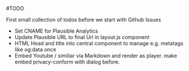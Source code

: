 #TODO

First small collection of todos before we start with Github Issues

- Set CNAME for Plausible Analytics
- Update Plausible URL to final Url in layout.js component
- HTML Head and title into central component to manage e.g. metatags like og:data once
- Embed Youtube / similiar via Markdown and render as player. make embed privacy-conform with dialog before.